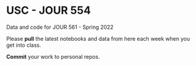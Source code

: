 # USC - JOUR 554
Data and code for JOUR 561 - Spring 2022

Please **pull** the latest notebooks and data from here each week when you get into class.

**Commit** your work to personal repos. 